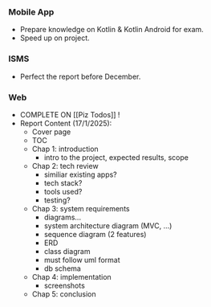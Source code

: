### Mobile App
- Prepare knowledge on Kotlin & Kotlin Android for exam.
- Speed up on project.
### ISMS
- Perfect the report before December.
### Web 
- COMPLETE ON [[Piz Todos]] !
- Report Content (17/1/2025): 
	- Cover page
	- TOC
	- Chap 1: introduction
		- intro to the project, expected results, scope
	- Chap 2: tech review
		- similiar existing apps?
		- tech stack?
		- tools used?
		- testing?
	- Chap 3: system requirements
		- diagrams...
		- system architecture diagram (MVC, ...)
		- sequence diagram (2 features)
		- ERD
		- class diagram
		- must follow uml format
		- db schema
	- Chap 4: implementation
		- screenshots
	- Chap 5: conclusion


